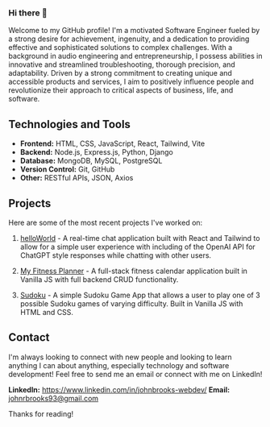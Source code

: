 ### Hi there 👋

Welcome to my GitHub profile! I'm a motivated Software Engineer fueled by a strong desire for achievement, ingenuity, and a dedication to providing effective and sophisticated solutions to complex challenges. With a background in audio engineering and entrepreneurship, I possess abilities in innovative and streamlined troubleshooting, thorough precision, and adaptability. Driven by a strong commitment to creating unique and accessible products and services, I aim to positively influence people and revolutionize their approach to critical aspects of business, life, and software.

## Technologies and Tools

* **Frontend:** HTML, CSS, JavaScript, React, Tailwind, Vite
* **Backend:** Node.js, Express.js, Python, Django
* **Database:** MongoDB, MySQL, PostgreSQL
* **Version Control:** Git, GitHub
* **Other:** RESTful APIs, JSON, Axios

## Projects
Here are some of the most recent projects I've worked on:

1. [helloWorld](https://helloworldfrontend-production.up.railway.app/login) - A real-time chat application built with React and Tailwind to allow for a simple user experience with including of the OpenAI API for ChatGPT style responses while chatting with other users.

2. [My Fitness Planner](https://github.com/johnrbrooks/Workout-Helper) - A full-stack fitness calendar application built in Vanilla JS with full backend CRUD functionality.

3. [Sudoku](https://cold-organization.surge.sh/) - A simple Sudoku Game App that allows a user to play one of 3 possible Sudoku games of varying difficulty. Built in Vanilla JS with HTML and CSS.

## Contact

I'm always looking to connect with new people and looking to learn anything I can about anything, especially technology and software development! Feel free to send me an email or connect with me on LinkedIn!

**LinkedIn:** https://www.linkedin.com/in/johnbrooks-webdev/
**Email:** johnrbrooks93@gmail.com

Thanks for reading!
